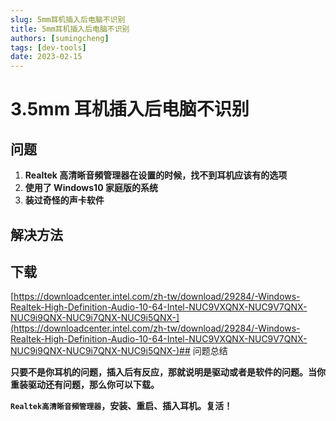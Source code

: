 ```yaml
---
slug: 5mm耳机插入后电脑不识别
title: 5mm耳机插入后电脑不识别
authors: [sumingcheng]
tags: [dev-tools]
date: 2023-02-15
---
```


# 3.5mm 耳机插入后电脑不识别

## 问题

1. **Realtek 高清晰音頻管理器在设置的时候，找不到耳机应该有的选项**
2. **使用了 Windows10 家庭版的系统**
3. **装过奇怪的声卡软件**

## 解决方法

## 下载

[https://downloadcenter.intel.com/zh-tw/download/29284/-Windows-Realtek-High-Definition-Audio-10-64-Intel-NUC9VXQNX-NUC9V7QNX-NUC9i9QNX-NUC9i7QNX-NUC9i5QNX-](https://downloadcenter.intel.com/zh-tw/download/29284/-Windows-Realtek-High-Definition-Audio-10-64-Intel-NUC9VXQNX-NUC9V7QNX-NUC9i9QNX-NUC9i7QNX-NUC9i5QNX-)## 问题总结

**只要不是你耳机的问题，插入后有反应，那就说明是驱动或者是软件的问题。当你重装驱动还有问题，那么你可以下载。**

**`Realtek高清晰音頻管理器`，安装、重启、插入耳机。复活！**
